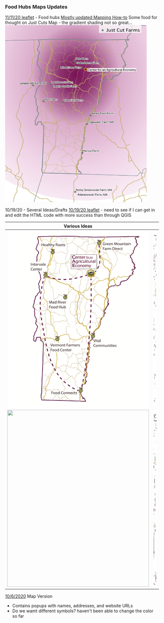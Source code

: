 ### Food Hubs Maps Updates

[11/11/20 leaflet](11_11_cae_interactive_map/index.html) - Food hubs
[Mostly updated Mapping How-to](https://docs.google.com/document/d/1z0HvQtehxxdoT7VzJn0ycAuAH6_3Dw2uKnDFBOXvwqA/edit?usp=sharing)
Some food for thought on Just Cuts Map - the gradient shading not so great...
<img src="just_cut_draft_gradient.png" width="464" height="580"> 

10/19/20 - Several Ideas/Drafts
[10/19/20 leaflet](qgis2web_2020_10_19-16_28_09_466638/index.html) - need to see if I can get in and edit the HTML code with more success than through QGIS

|                        Various Ideas                 |                                                      |
| ---------------------------------------------------- | -----------------------------------------------------|
| <img src="cae_map_D1.png" width="464" height="580">  | <img src="cae_map_D2.png" width="464" height="580">  |
| <img src="cae_map_D3.png" width="464" height="580">  | <img src="cae_map_D4.png" width="464" height="580">  |






[10/6/2020](qgis2web_2020_10_05-14_53_10_802125/index.html) Map Version
- Contains popups with names, addresses, and website URLs
- Do we wamt different symbols? haven't been able to change the color so far
